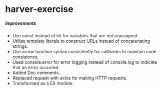 # harver-exercise

##### Improvements

- Use const instead of let for variables that are not reassigned.
- Utilize template literals to construct URLs instead of concatenating strings.
- Use arrow function syntax consistently for callbacks to maintain code consistency.
- Used console.error for error logging instead of console.log to indicate that an error occurred.
- Added Doc comments.
- Replaced request with axios for making HTTP requests.
- Transformed as a ES module.
